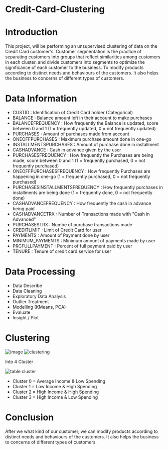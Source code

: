 # Credit-Card-Clustering

# Introduction
This project, will be performing an unsupervised clustering of data on the Credit Card customer's. Customer segmentation is the practice of separating customers into groups that reflect similarities among customers in each cluster. and divide customers into segments to optimize the significance of each customer to the business. To modify products according to distinct needs and behaviours of the customers. It also helps the business to concerns of different types of customers.

# Data Information
  - CUSTID : Identification of Credit Card holder (Categorical)
  - BALANCE : Balance amount left in their account to make purchases
  - BALANCEFREQUENCY : How frequently the Balance is updated, score between 0 and 1 (1 = frequently updated, 0 = not frequently updated)
  - PURCHASES : Amount of purchases made from account
  - ONEOFFPURCHASES : Maximum purchase amount done in one-go
  - INSTALLMENTSPURCHASES : Amount of purchase done in installment
  - CASHADVANCE : Cash in advance given by the user
  - PURCHASESFREQUENCY : How frequently the Purchases are being made, score between 0 and 1 (1 = frequently purchased, 0 = not frequently purchased)
  - ONEOFFPURCHASESFREQUENCY : How frequently Purchases are happening in one-go (1 = frequently purchased, 0 = not frequently purchased)
  - PURCHASESINSTALLMENTSFREQUENCY : How frequently purchases in installments are being done (1 = frequently done, 0 = not frequently done)
  - CASHADVANCEFREQUENCY : How frequently the cash in advance being paid
  - CASHADVANCETRX : Number of Transactions made with "Cash in Advanced"
  - PURCHASESTRX : Numbe of purchase transactions made
  - CREDITLIMIT : Limit of Credit Card for user
  - PAYMENTS : Amount of Payment done by user
  - MINIMUM_PAYMENTS : Minimum amount of payments made by user
  - PRCFULLPAYMENT : Percent of full payment paid by user
  - TENURE : Tenure of credit card service for user

# Data Processing
  - Data Describe
  - Data Cleaning
  - Exploratory Data Analysis
  - Outlier Treatment
  - Modelling (KMeans, PCA)
  - Evaluate
  - Insight / Plot
 
 # Clustering
 ![image](https://user-images.githubusercontent.com/92531579/162015537-ca561a90-6dd2-4b85-bf96-16b04e72a35a.png)
 ![clustering](https://user-images.githubusercontent.com/92531579/162014584-b241a614-ff9f-4662-a1d0-9649ac48727e.png)
 
 Into 4 Cluster
 
 ![table cluster](https://user-images.githubusercontent.com/92531579/162015054-1f34a3bd-ca7e-48d0-99a2-03b8a2de0037.PNG)
 

 
  - Cluster 0 = Average Income & Low Spending
  - Cluster 1 = Low Income & High Spending
  - Cluster 2 = High Income & High Spending
  - Cluster 3 = High Income & Low Spending

# Conclusion
After we what kind of our customer, we can modify products according to distinct needs and behaviours of the customers. It also helps the business to concerns of different types of customers.
